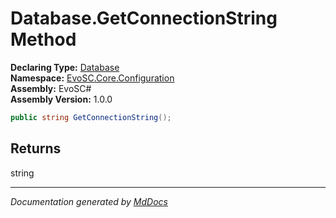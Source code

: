 ﻿<!--  
  <auto-generated>   
    The contents of this file were generated by a tool.  
    Changes to this file may be list if the file is regenerated  
  </auto-generated>   
-->

# Database.GetConnectionString Method

**Declaring Type:** [Database](../index.md)  
**Namespace:** [EvoSC.Core.Configuration](../../index.md)  
**Assembly:** EvoSC\#  
**Assembly Version:** 1.0.0

```csharp
public string GetConnectionString();
```

## Returns

string

___

*Documentation generated by [MdDocs](https://github.com/ap0llo/mddocs)*

